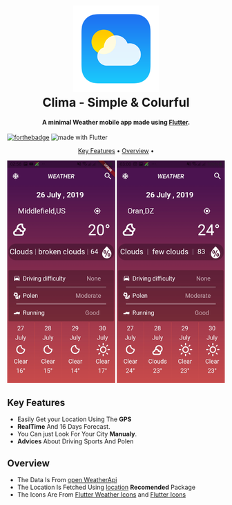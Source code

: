 <h1 align="center">
  <br>
  <a href=""><img src="images/logo.png" alt="Todo" width="200"></a>
  <br>
  Clima - Simple & Colurful
  <br>
</h1>

<h4 align="center">A minimal Weather mobile app made using <a href="https://flutter.dev" target="_blank">Flutter</a>.</h4>

[![forthebadge](https://forthebadge.com/images/badges/built-with-love.svg)](https://forthebadge.com)
<img src="https://img.shields.io/badge/made%20with-Flutter-blue.svg?style=for-the-badge" alt="made with Flutter">
<p align="center">
  <a href="#key-features">Key Features</a> •
  <a href="#Overview">Overview</a> •

</p>


<p float="center">
  <img src="images/p1.jpg" width="250" />
  <img src="images/p2.jpg" width="250" />
 
  
</p>

## Key Features

* Easily Get your Location Using The **GPS**
* **RealTime** And 16 Days Forecast.
* You Can just Look For Your City **Manualy**. 
* **Advices** About Driving Sports And Polen

## Overview
* The Data Is From [open WeatherApi](http://openweathermap.org/api)
* The Location Is Fetched Using [location](https://pub.dev/packages/location) **Recomended** Package
* The Icons Are From [Flutter Weather Icons](https://pub.dartlang.org/packages?q=flutter_weather_icons) and [Flutter Icons](https://pub.dev/packages/flutter_icons)


